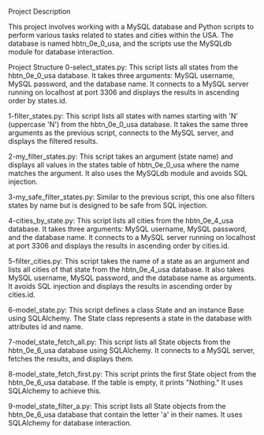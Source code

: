 Project Description

This project involves working with a MySQL database and Python scripts to perform various tasks related to states and cities within the USA. The database is named hbtn_0e_0_usa, and the scripts use the MySQLdb module for database interaction.

Project Structure
0-select_states.py: This script lists all states from the hbtn_0e_0_usa database. It takes three arguments: MySQL username, MySQL password, and the database name. It connects to a MySQL server running on localhost at port 3306 and displays the results in ascending order by states.id.

1-filter_states.py: This script lists all states with names starting with 'N' (uppercase 'N') from the hbtn_0e_0_usa database. It takes the same three arguments as the previous script, connects to the MySQL server, and displays the filtered results.

2-my_filter_states.py: This script takes an argument (state name) and displays all values in the states table of hbtn_0e_0_usa where the name matches the argument. It also uses the MySQLdb module and avoids SQL injection.

3-my_safe_filter_states.py: Similar to the previous script, this one also filters states by name but is designed to be safe from SQL injection.

4-cities_by_state.py: This script lists all cities from the hbtn_0e_4_usa database. It takes three arguments: MySQL username, MySQL password, and the database name. It connects to a MySQL server running on localhost at port 3306 and displays the results in ascending order by cities.id.

5-filter_cities.py: This script takes the name of a state as an argument and lists all cities of that state from the hbtn_0e_4_usa database. It also takes MySQL username, MySQL password, and the database name as arguments. It avoids SQL injection and displays the results in ascending order by cities.id.

6-model_state.py: This script defines a class State and an instance Base using SQLAlchemy. The State class represents a state in the database with attributes id and name.

7-model_state_fetch_all.py: This script lists all State objects from the hbtn_0e_6_usa database using SQLAlchemy. It connects to a MySQL server, fetches the results, and displays them.

8-model_state_fetch_first.py: This script prints the first State object from the hbtn_0e_6_usa database. If the table is empty, it prints "Nothing." It uses SQLAlchemy to achieve this.

9-model_state_filter_a.py: This script lists all State objects from the hbtn_0e_6_usa database that contain the letter 'a' in their names. It uses SQLAlchemy for database interaction.